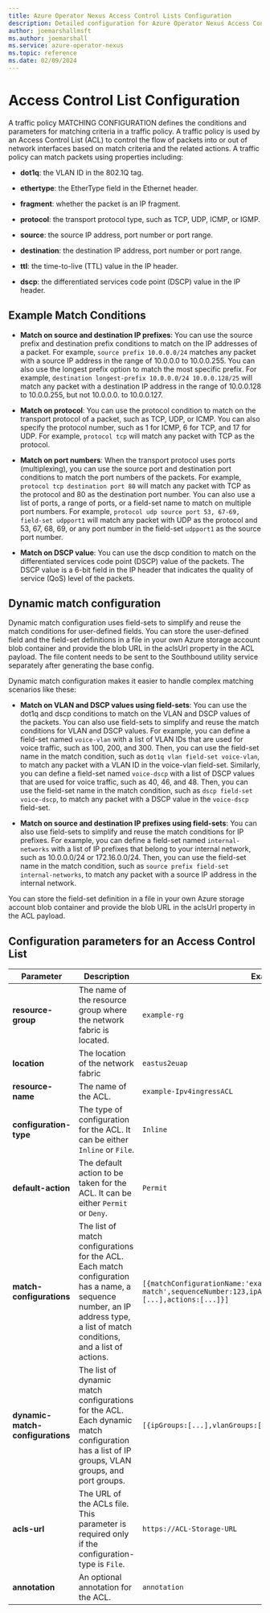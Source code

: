 ```yaml
---
title: Azure Operator Nexus Access Control Lists Configuration
description: Detailed configuration for Azure Operator Nexus Access Control Lists.
author: joemarshallmsft
ms.author: joemarshall
ms.service: azure-operator-nexus
ms.topic: reference
ms.date: 02/09/2024
---
```


# Access Control List Configuration

A traffic policy MATCHING CONFIGURATION defines the conditions and parameters for matching criteria in a traffic policy. A traffic policy is used by an Access Control List (ACL) to control the flow of packets into or out of network interfaces based on match criteria and the related actions. A traffic policy can match packets using properties including:

-   **dot1q**: the VLAN ID in the 802.1Q tag.

-   **ethertype**: the EtherType field in the Ethernet header.

-   **fragment**: whether the packet is an IP fragment.

-   **protocol**: the transport protocol type, such as TCP, UDP, ICMP, or IGMP.

-   **source**: the source IP address, port number or port range.

-   **destination**: the destination IP address, port number or port range.

-   **ttl**: the time-to-live (TTL) value in the IP header.

-   **dscp**: the differentiated services code point (DSCP) value in the IP header.

## Example Match Conditions

-   **Match on source and destination IP prefixes**: You can use the source prefix and destination prefix conditions to match on the IP addresses of a packet. For example, `source prefix 10.0.0.0/24` matches any packet with a source IP address in the range of 10.0.0.0 to 10.0.0.255. You can also use the longest prefix option to match the most specific prefix. For example, `destination longest-prefix 10.0.0.0/24 10.0.0.128/25` will match any packet with a destination IP address in the range of 10.0.0.128 to 10.0.0.255, but not 10.0.0.0. to 10.0.0.127.

-   **Match on protocol**: You can use the protocol condition to match on the transport protocol of a packet, such as TCP, UDP, or ICMP. You can also specify the protocol number, such as 1 for ICMP, 6 for TCP, and 17 for UDP. For example, `protocol tcp` will match any packet with TCP as the protocol.
-  **Match on port numbers**: When the transport protocol uses ports (multiplexing), you can use the source port and destination port conditions to match the port numbers of the packets. For example, `protocol tcp destination port 80` will match any packet with TCP as the protocol and 80 as the destination port number. You can also use a list of ports, a range of ports, or a field-set name to match on multiple port numbers. For example, `protocol udp source port 53, 67-69, field-set udpport1` will match any packet with UDP as the protocol and 53, 67, 68, 69, or any port number in the field-set `udpport1` as the source port number.

-   **Match on DSCP value**: You can use the dscp condition to match on the differentiated services code point (DSCP) value of the packets. The DSCP value is a 6-bit field in the IP header that indicates the quality of service (QoS) level of the packets.

## Dynamic match configuration

Dynamic match configuration uses field-sets to simplify and reuse the match conditions for user-defined fields. You can store the user-defined field and the field-set definitions in a file in your own Azure storage account blob container and provide the blob URL in the aclsUrl property in the ACL payload. The file content needs to be sent to the Southbound utility service separately after generating the base config.

Dynamic match configuration makes it easier to handle complex matching scenarios like these:

-   **Match on VLAN and DSCP values using field-sets**: You can use the dot1q and dscp conditions to match on the VLAN and DSCP values of the packets. You can also use field-sets to simplify and reuse the match conditions for VLAN and DSCP values. For example, you can define a field-set named `voice-vlan` with a list of VLAN IDs that are used for voice traffic, such as 100, 200, and 300. Then, you can use the field-set name in the match condition, such as `dot1q vlan field-set voice-vlan`, to match any packet with a VLAN ID in the voice-vlan field-set. Similarly, you can define a field-set named `voice-dscp` with a list of DSCP values that are used for voice traffic, such as 40, 46, and 48. Then, you can use the field-set name in the match condition, such as `dscp field-set voice-dscp`, to match any packet with a DSCP value in the `voice-dscp` field-set.

-   **Match on source and destination IP prefixes using field-sets**: You can also use field-sets to simplify and reuse the match conditions for IP prefixes. For example, you can define a field-set named `internal-networks` with a list of IP prefixes that belong to your internal network, such as 10.0.0.0/24 or 172.16.0.0/24. Then, you can use the field-set name in the match condition, such as `source prefix field-set internal-networks`, to match any packet with a source IP address in the internal network.

You can store the field-set definition in a file in your own Azure storage account blob container and provide the blob URL in the aclsUrl property in the ACL payload.

## Configuration parameters for an Access Control List

| Parameter | Description | Example |
|--|--|--|
| **resource-group** |The name of the resource group where the network fabric is located. | `example-rg` |
| **location** | The location of the network fabric | `eastus2euap` |
| **resource-name** | The name of the ACL. | `example-Ipv4ingressACL` |
| **configuration-type** | The type of configuration for the ACL. It can be either `Inline` or `File`. | `Inline` |
| **default-action** | The default action to be taken for the ACL. It can be either `Permit` or `Deny`. | `Permit` |
| **match-configurations** | The list of match configurations for the ACL. Each match configuration has a name, a sequence number, an IP address type, a list of match conditions, and a list of actions. | `[{matchConfigurationName:'example-match',sequenceNumber:123,ipAddressType:IPv4,matchConditions:[...],actions:[...]}]` |
| **dynamic-match-configurations** | The list of dynamic match configurations for the ACL. Each dynamic match configuration has a list of IP groups, VLAN groups, and port groups. | `[{ipGroups:[...],vlanGroups:[...],portGroups:[...]}]` |
| **acls-url** | The URL of the ACLs file. This parameter is required only if the configuration-type is `File`. | `https://ACL-Storage-URL` |
| **annotation** | An optional annotation for the ACL. | `annotation` |
